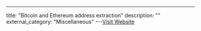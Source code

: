 ---
title: "Bitcoin and Ethereum address extraction"
description: ""
external_category: "Miscellaneous"
---[Visit Website](https://asciinema.org/a/295957)

